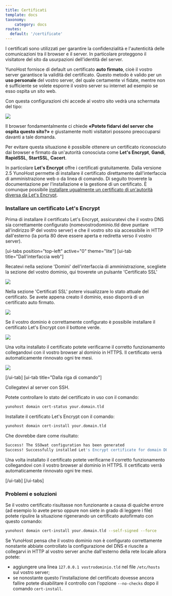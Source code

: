 ```yaml
---
title: Certificati
template: docs
taxonomy:
    category: docs
routes:
  default: '/certificate'
---
```


I certificati sono utilizzati per garantire la confidenzialità e l'autenticità delle comunicazioni tra il browser e il server. In particolare proteggono il visitatore del sito da usurpazioni dell'identità del server.

YunoHost fornisce di default un certificato **auto firmato**, cioè il vostro server garantisce la validità del certificato. Questo metodo è valido per un **uso personale** del vostro server, del quale certamente vi fidate, mentre non è sufficiente se volete esporre il vostro server su internet ad esempio se esso ospita un sito web.

Con questa configurazioni chi accede al vostro sito vedrà una schermata del tipo:

![](image://postinstall_error.png)

Il browser fondamentalmente ci chiede **«Potete fidarvi del server che ospita questo sito?»** e giustamente molti visitatori possono preoccuparsi davanti a tale domanda.

Per evitare questa situazione è possibile ottenere un certificato riconosciuto dai browser e firmato da un'autorità conosciuta come **Let's Encrypt**, **Gandi**, **RapidSSL**, **StartSSL**, **Cacert**.

In particolare **Let's Encrypt** offre i certificati gratuitamente. Dalla versione 2.5 YunoHost permette di installare il certificato direttamente dall'interfaccia di amministrazione web o da linea di comando. Di seguito troverete la documentazione per l'installazione e la gestione di un certificato. È comunque possibile [installare ugualmente un certificato di un'autorità diversa da Let's Encrypt](/certificate_custom). 

### Installare un certificato Let's Encrypt

Prima di installare il certificato Let's Encrypt, assicuratevi che il vostro DNS
sia correttamente configurato (nomevostrodominio.tld deve puntare all'indirizzo
IP del vostro server) e che il vostro sito sia accessibile in HTTP dall'esterno
(la porta 80 deve essere aperta e rediretta verso il vostro server).

[ui-tabs position="top-left" active="0" theme="lite"]
[ui-tab title="Dall'interfaccia web"]

Recatevi nella sezione 'Domini' dell'interfaccia di amministrazione, scegliete la sezione del vostro dominio, qui troverete un pulsante 'Certificato SSL'

![](image://domain-certificate-button.png)


Nella sezione 'Certificati SSL' potere visualizzare lo stato attuale del
certificato. Se avete appena creato il dominio, esso disporrà di un certificato
auto firmato.

![](image://certificate-before-LE.png)

Se il vostro dominio è correttamente configurato è possibile installare il certificato Let's Encrypt con il bottone verde.

![](image://certificate-after-LE.png)

Una volta installato il certificato potete verificarne il corretto funzionamento collegandovi con il vostro browser al dominio in HTTPS. Il certificato verrà automaticamente rinnovato ogni tre mesi.

![](image://certificate-signed-by-LE.png)

[/ui-tab]
[ui-tab title="Dalla riga di comando"]

Collegatevi al server con SSH.

Potete controllare lo stato del certificato in uso con il comando:

```bash
yunohost domain cert-status your.domain.tld
```

Installate il certificato Let's Encrypt con il comando:

```bash
yunohost domain cert-install your.domain.tld
```

Che dovrebbe dare come risultato:

```bash
Success! The SSOwat configuration has been generated
Success! Successfully installed Let's Encrypt certificate for domain DOMAIN.TLD!
```

Una volta installato il certificato potete verificarne il corretto funzionamento collegandovi con il vostro browser al dominio in HTTPS. Il certificato verrà automaticamente rinnovato ogni tre mesi.

[/ui-tab]
[/ui-tabs]

### Problemi e soluzioni

Se il vostro certificato risultasse non funzionante a causa di qualche errore (ad esempio lo avete perso oppure non siete in grado di leggere i file) potete ripulire la situazione rigenerando un certificato autofirmato con questo comando:

```bash
yunohost domain cert-install your.domain.tld --self-signed --force
```

Se YunoHost pensa che il vostro dominio non è configurato correttamente nonstante abbiate controllato la configurazione del DNS e riuscite a collegarvi in HTTP al vostro server anche dall'esterno della rete locale allora potete:

- aggiungere una linea `127.0.0.1 vostrodominio.tld` nel file `/etc/hosts` sul vostro server;
- se nonostante questo l'installazione del certificato dovesse ancora fallire potete disabilitare il controllo con l'opzione `--no-checks` dopo il comando `cert-install`.
